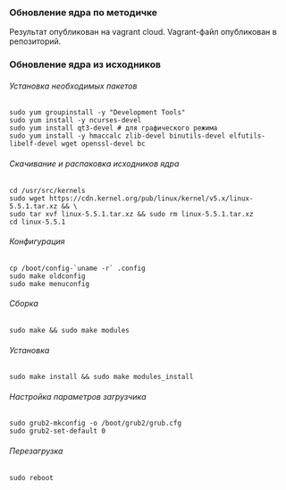 ### Обновление ядра по методичке
Результат опубликован на vagrant cloud. Vagrant-файл опубликован в репозиторий.

### Обновление ядра из исходников

###### Установка необходимых пакетов
```
sudo yum groupinstall -y "Development Tools"
sudo yum install -y ncurses-devel
sudo yum install qt3-devel # для графического режима
sudo yum install -y hmaccalc zlib-devel binutils-devel elfutils-libelf-devel wget openssl-devel bc
```
###### Скачивание и распаковка исходников ядра
```
cd /usr/src/kernels
sudo wget https://cdn.kernel.org/pub/linux/kernel/v5.x/linux-5.5.1.tar.xz && \
sudo tar xvf linux-5.5.1.tar.xz && sudo rm linux-5.5.1.tar.xz
cd linux-5.5.1
```
###### Конфигурация
```
cp /boot/config-`uname -r` .config
sudo make oldconfig
sudo make menuconfig
```
###### Сборка
```
sudo make && sudo make modules
```
###### Установка
```
sudo make install && sudo make modules_install
```
###### Настройка параметров загрузчика
```
sudo grub2-mkconfig -o /boot/grub2/grub.cfg
sudo grub2-set-default 0
```
###### Перезагрузка
```
sudo reboot
```
